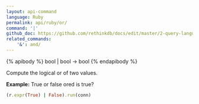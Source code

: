```yaml
---
layout: api-command 
language: Ruby
permalink: api/ruby/or/
command: '|'
github_doc: https://github.com/rethinkdb/docs/edit/master/2-query-language/api/ruby/math-and-logic/or.md
related_commands:
    '&': and/
---
```


{% apibody %}
bool | bool → bool
{% endapibody %}

Compute the logical or of two values.

__Example:__ True or false ored is true?

```rb
(r.expr(True) | False).run(conn)
```


